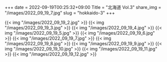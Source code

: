 +++
date  = 2022-09-19T00:25:32+09:00
Title = "北海道 Vol.3"
share_img = "/images/2022_09_19_7.jpg"
slug = "hokkaido-3"
+++

{{< img "/images/2022_09_19_2.jpg" >}}
{{< img "/images/2022_09_19_3.jpg" >}}
{{< img "/images/2022_09_19_4.jpg" >}}
{{< img "/images/2022_09_19_5.jpg" >}}
{{< img "/images/2022_09_19_6.jpg" >}}
{{< img "/images/2022_09_19_7.jpg" >}}
{{< img "/images/2022_09_19_8.jpg" >}}
{{< img "/images/2022_09_19_9.jpg" >}}
{{< img "/images/2022_09_19_10.jpg" >}}
{{< img "/images/2022_09_19_11.jpg" >}}
{{< img "/images/2022_09_19_12.jpg" >}}